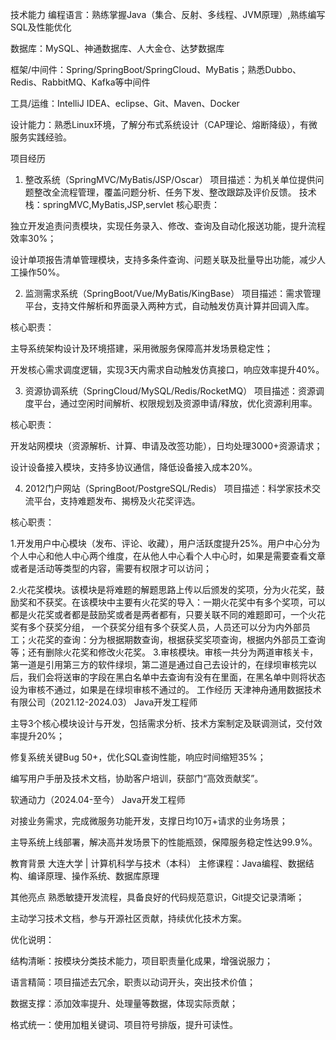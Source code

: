 技术能力
编程语言：熟练掌握Java（集合、反射、多线程、JVM原理）,熟练编写SQL及性能优化

数据库：MySQL、神通数据库、人大金仓、达梦数据库

框架/中间件：Spring/SpringBoot/SpringCloud、MyBatis；熟悉Dubbo、Redis、RabbitMQ、Kafka等中间件

工具/运维：IntelliJ IDEA、eclipse、Git、Maven、Docker

设计能力：熟悉Linux环境，了解分布式系统设计（CAP理论、熔断降级），有微服务实践经验。

项目经历
1. 整改系统（SpringMVC/MyBatis/JSP/Oscar）
项目描述：为机关单位提供问题整改全流程管理，覆盖问题分析、任务下发、整改跟踪及评价反馈。
技术栈：springMVC,MyBatis,JSP,servlet
核心职责：

独立开发追责问责模块，实现任务录入、修改、查询及自动化报送功能，提升流程效率30%；

设计单项报告清单管理模块，支持多条件查询、问题关联及批量导出功能，减少人工操作50%。

2. 监测需求系统（SpringBoot/Vue/MyBatis/KingBase）
项目描述：需求管理平台，支持文件解析和界面录入两种方式，自动触发仿真计算并回调入库。

核心职责：

主导系统架构设计及环境搭建，采用微服务保障高并发场景稳定性；

开发核心需求调度逻辑，实现3天内需求自动触发仿真接口，响应效率提升40%。

3. 资源协调系统（SpringCloud/MySQL/Redis/RocketMQ）
项目描述：资源调度平台，通过空闲时间解析、权限规划及资源申请/释放，优化资源利用率。

核心职责：

开发站网模块（资源解析、计算、申请及改签功能），日均处理3000+资源请求；

设计设备接入模块，支持多协议通信，降低设备接入成本20%。

4. 2012门户网站（SpringBoot/PostgreSQL/Redis）
项目描述：科学家技术交流平台，支持难题发布、揭榜及火花奖评选。

核心职责：

1.开发用户中心模块（发布、评论、收藏），用户活跃度提升25%。用户中心分为个人中心和他人中心两个维度，在从他人中心看个人中心时，如果是需要查看文章或者是活动等类型的内容，需要有权限才可以访问；

2.火花奖模块。该模块是将难题的解题思路上传以后颁发的奖项，分为火花奖，鼓励奖和不获奖。在该模块中主要有火花奖的导入：一期火花奖中有多个奖项，可以都是火花奖或者都是鼓励奖或者是两者都有，只要关联不同的难题即可，一个火花奖有多个获奖分组，
一个获奖分组有多个获奖人员，人员还可以分为内外部员工；火花奖的查询：分为根据期数查询，根据获奖奖项查询，根据内外部员工查询等；还有删除火花奖和修改火花奖。
3.审核模块。审核一共分为两道审核关卡，第一道是引用第三方的软件绿坝，第二道是通过自己去设计的，在绿坝审核完以后，我们会将送审的字段在黑白名单中去查询有没有在里面，在黑名单中则将状态设为审核不通过，如果是在绿坝审核不通过的。
工作经历
天津神舟通用数据技术有限公司（2021.12-2024.03）
Java开发工程师

主导3个核心模块设计与开发，包括需求分析、技术方案制定及联调测试，交付效率提升20%；

修复系统关键Bug 50+，优化SQL查询性能，响应时间缩短35%；

编写用户手册及技术文档，协助客户培训，获部门“高效贡献奖”。

软通动力（2024.04-至今）
Java开发工程师

对接业务需求，完成微服务功能开发，支撑日均10万+请求的业务场景；

主导系统上线部署，解决高并发场景下的性能瓶颈，保障服务稳定性达99.9%。

教育背景
大连大学 | 计算机科学与技术（本科）
主修课程：Java编程、数据结构、编译原理、操作系统、数据库原理

其他亮点
熟悉敏捷开发流程，具备良好的代码规范意识，Git提交记录清晰；

主动学习技术文档，参与开源社区贡献，持续优化技术方案。

优化说明：

结构清晰：按模块分类技术能力，项目职责量化成果，增强说服力；

语言精简：项目描述去冗余，职责以动词开头，突出技术价值；

数据支撑：添加效率提升、处理量等数据，体现实际贡献；

格式统一：使用加粗关键词、项目符号排版，提升可读性。
